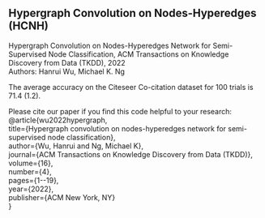 ## Hypergraph Convolution on Nodes-Hyperedges (HCNH)
 
Hypergraph Convolution on Nodes-Hyperedges Network for Semi-Supervised Node Classification, ACM Transactions on Knowledge Discovery from Data (TKDD), 2022  
Authors: Hanrui Wu, Michael K. Ng  

The average accuracy on the Citeseer Co-citation dataset for 100 trials is 71.4 (1.2).  

Please cite our paper if you find this code helpful to your research:  
@article{wu2022hypergraph,  
  title={Hypergraph convolution on nodes-hyperedges network for semi-supervised node classification},  
  author={Wu, Hanrui and Ng, Michael K},  
  journal={ACM Transactions on Knowledge Discovery from Data (TKDD)},  
  volume={16},  
  number={4},  
  pages={1--19},  
  year={2022},  
  publisher={ACM New York, NY}  
}
